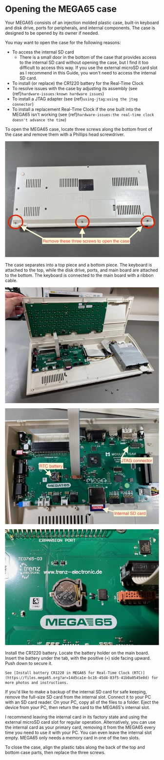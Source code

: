 # Opening the MEGA65 case

Your MEGA65 consists of an injection molded plastic case, built-in keyboard and disk drive, ports for peripherals, and internal components. The case is designed to be opened by its owner if needed.

You may want to open the case for the following reasons:

-   To access the internal SD card
    -   There is a small door in the bottom of the case that provides access to the internal SD card without opening the case, but I find it too difficult to access this way. If you use the external microSD card slot as I recommend in this Guide, you won't need to access the internal SD card.
-   To install (or replace) the CR1220 battery for the Real-Time Clock
-   To resolve issues with the case by adjusting its assembly (see {ref}`hardware-issues:known hardware issues`)
-   To install a JTAG adapter (see {ref}`using-jtag:using the jtag connector`)
-   To install a replacement Real-Time Clock if the one built into the MEGA65 isn't working (see {ref}`hardware-issues:the real-time clock doesn't advance the time`)

To open the MEGA65 case, locate three screws along the bottom front of the case and remove them with a Phillips head screwdriver.

![The bottom of the MEGA65 with three screws for opening the case](photos/mega65_bottom.jpeg)

The case separates into a top piece and a bottom piece. The keyboard is attached to the top, while the disk drive, ports, and main board are attached to the bottom. The keyboard is connected to the main board with a ribbon cable.

![The MEGA65 with case open](photos/mega65_open.jpeg)

![The MEGA65 main board](photos/mainboard_annotated.jpeg)

![The RTC battery on the main board](photos/rtc_battery.jpeg)

Install the CR1220 battery. Locate the battery holder on the main board. Insert the battery under the tab, with the positive (`+`) side facing upward. Push down to secure it.

```{tip}
See [Install battery CR1220 in MEGA65 for Real-Time Clock (RTC)](https://files.mega65.org?ar=14d5ca1e-bc16-45d4-83f5-41b0a0545e0d) for more photos and instructions.
```

If you'd like to make a backup of the internal SD card for safe keeping, remove the full-size SD card from the internal slot. Connect it to your PC with an SD card reader. On your PC, copy all of the files to a folder. Eject the device from your PC, then return the card to the MEGA65's internal slot.

I recommend leaving the internal card in its factory state and using the external microSD card slot for regular operation. Alternatively, you can use the internal card as your primary card, removing it from the MEGA65 every time you need to use it with your PC. You can even leave the internal slot empty. MEGA65 only needs a memory card in one of the two slots.

To close the case, align the plastic tabs along the back of the top and bottom case parts, then replace the three screws.
